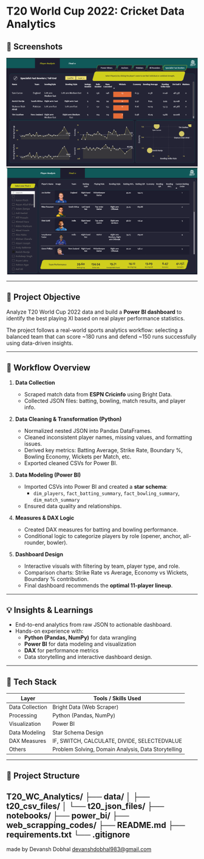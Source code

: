 # T20 World Cup 2022: Cricket Data Analytics

## 📸 Screenshots 
![Dashboard Overview](screenshot_dashboard.png)
![Player Analysis](screenshot_player_analysis.png) 

---

## 🎯 Project Objective
Analyze T20 World Cup 2022 data and build a **Power BI dashboard** to identify the best playing XI based on real player performance statistics.  

The project follows a real-world sports analytics workflow: selecting a balanced team that can score ~180 runs and defend ~150 runs successfully using data-driven insights.

---

## 🧠 Workflow Overview

1. **Data Collection**
   - Scraped match data from **ESPN Cricinfo** using Bright Data.
   - Collected JSON files: batting, bowling, match results, and player info.

2. **Data Cleaning & Transformation (Python)**
   - Normalized nested JSON into Pandas DataFrames.
   - Cleaned inconsistent player names, missing values, and formatting issues.
   - Derived key metrics: Batting Average, Strike Rate, Boundary %, Bowling Economy, Wickets per Match, etc.
   - Exported cleaned CSVs for Power BI.

3. **Data Modeling (Power BI)**
   - Imported CSVs into Power BI and created a **star schema**:
     - `dim_players`, `fact_batting_summary`, `fact_bowling_summary`, `dim_match_summary`
   - Ensured data quality and relationships.

4. **Measures & DAX Logic**
   - Created DAX measures for batting and bowling performance.
   - Conditional logic to categorize players by role (opener, anchor, all-rounder, bowler).

5. **Dashboard Design**
   - Interactive visuals with filtering by team, player type, and role.
   - Comparison charts: Strike Rate vs Average, Economy vs Wickets, Boundary % contribution.
   - Final dashboard recommends the **optimal 11-player lineup**.

---

## 💡 Insights & Learnings
- End-to-end analytics from raw JSON to actionable dashboard.
- Hands-on experience with:
  - **Python (Pandas, NumPy)** for data wrangling
  - **Power BI** for data modeling and visualization
  - **DAX** for performance metrics
  - Data storytelling and interactive dashboard design.

---

## 🧰 Tech Stack

| Layer            | Tools / Skills Used |
|-----------------|------------------|
| Data Collection  | Bright Data (Web Scraper) |
| Processing       | Python (Pandas, NumPy) |
| Visualization    | Power BI |
| Data Modeling    | Star Schema Design |
| DAX Measures     | IF, SWITCH, CALCULATE, DIVIDE, SELECTEDVALUE |
| Others           | Problem Solving, Domain Analysis, Data Storytelling |

---

## 📁 Project Structure

T20_WC_Analytics/
├── data/
│ ├── t20_csv_files/
│ └── t20_json_files/
├── notebooks/
├── power_bi/
├── web_scrapping_codes/
├── README.md
├── requirements.txt
└── .gitignore
---
made by Devansh Dobhal
devanshdobhal983@gmail.com
